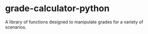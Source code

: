 # grade-calculator-python
A library of functions designed to manipulate grades for a variety of scenarios.
